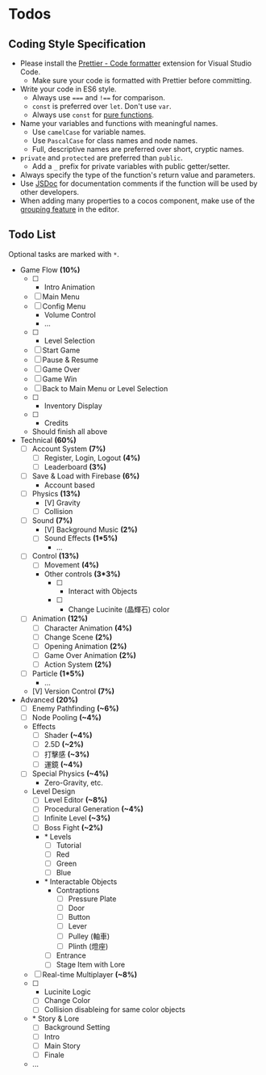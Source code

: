 # Todos

## Coding Style Specification

- Please install the [Prettier - Code formatter](https://marketplace.visualstudio.com/items?itemName=esbenp.prettier-vscode) extension for Visual Studio Code.
  - Make sure your code is formatted with Prettier before committing.
- Write your code in ES6 style.
  - Always use `===` and `!==` for comparison.
  - `const` is preferred over `let`. Don't use `var`.
  - Always use `const` for [pure functions](https://medium.com/frochu/純粹的好-pure-function-知道-574d5c0d7819).
- Name your variables and functions with meaningful names.
  - Use `camelCase` for variable names.
  - Use `PascalCase` for class names and node names.
  - Full, descriptive names are preferred over short, cryptic names.
- `private` and `protected` are preferred than `public`.
  - Add a `_` prefix for private variables with public getter/setter.
- Always specify the type of the function's return value and parameters.
- Use [JSDoc](https://jsdoc.app) for documentation comments if the function will be used by other developers.
- When adding many properties to a cocos component, make use of the [grouping feature](https://docs.cocos.com/creator/manual/zh/scripting/decorator.html#group) in the editor.

## Todo List

Optional tasks are marked with `*`.

- Game Flow **(10%)**
  - [ ] * Intro Animation
  - [ ] Main Menu
  - [ ] Config Menu
    - Volume Control
    - ...
  - [ ] * Level Selection
  - [ ] Start Game
  - [ ] Pause & Resume
  - [ ] Game Over
  - [ ] Game Win
  - [ ] Back to Main Menu or Level Selection
  - [ ] * Inventory Display
  - [ ] * Credits
  - Should finish all above
- Technical **(60%)**
  - [ ] Account System **(7%)**
    - [ ] Register, Login, Logout **(4%)**
    - [ ] Leaderboard **(3%)**
  - [ ] Save & Load with Firebase **(6%)**
    - Account based
  - [ ] Physics **(13%)**
    - [V] Gravity
    - [ ] Collision
  - [ ] Sound **(7%)**
    - [V] Background Music **(2%)**
    - [ ] Sound Effects **(1\*5%)**
      - ...
  - [ ] Control **(13%)**
    - [ ] Movement **(4%)**
    - Other controls **(3\*3%)**
      - [ ] * Interact with Objects
      - [ ] * Change Lucinite (晶輝石) color
  - [ ] Animation **(12%)**
    - [ ] Character Animation **(4%)**
    - [ ] Change Scene **(2%)**
    - [ ] Opening Animation **(2%)**
    - [ ] Game Over Animation **(2%)**
    - [ ] Action System **(2%)** <!-- TODO (can we use tween?) -->
  - [ ] Particle **(1*5%)**
    - ...
  - [V] Version Control **(7%)**
- Advanced **(20%)**
  - [ ] Enemy Pathfinding **(~6%)**
  - [ ] Node Pooling **(~4%)**
  - Effects
    - [ ] Shader **(~4%)**
    - [ ] 2.5D **(~2%)**
    - [ ] 打擊感 **(~3%)**
    - [ ] 運鏡 **(~4%)**
  - [ ] Special Physics **(~4%)**
    - Zero-Gravity, etc.
  - Level Design
    - [ ] Level Editor **(~8%)**
    - [ ] Procedural Generation **(~4%)**
    - [ ] Infinite Level **(~3%)**
    - [ ] Boss Fight **(~2%)**
    - \* Levels
      - [ ] Tutorial
      - [ ] Red
      - [ ] Green
      - [ ] Blue
    - \* Interactable Objects
      - Contraptions
        - [ ] Pressure Plate
        - [ ] Door
        - [ ] Button
        - [ ] Lever
        - [ ] Pulley (軸車)
        - [ ] Plinth (燈座)
      - [ ] Entrance
      - [ ] Stage Item with Lore
  - [ ] Real-time Multiplayer **(~8%)**
  - [ ] * Lucinite Logic
    - [ ] Change Color
    - [ ] Collision disableing for same color objects
  - \* Story & Lore
    - [ ] Background Setting
    - [ ] Intro
    - [ ] Main Story
    - [ ] Finale
  - ...
